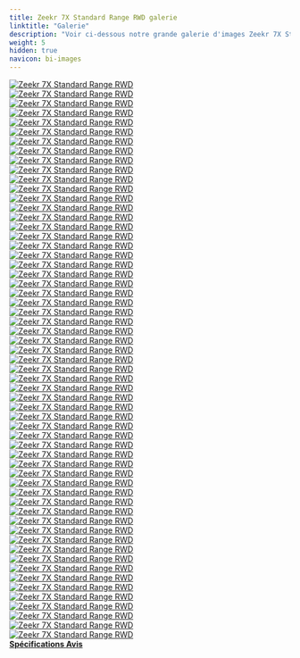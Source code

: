 ```yaml
---
title: Zeekr 7X Standard Range RWD galerie
linktitle: "Galerie"
description: "Voir ci-dessous notre grande galerie d'images Zeekr 7X Standard Range RWD. Cliquez sur les images pour les versions haute résolution."
weight: 5
hidden: true
navicon: bi-images
---
```

<!-- markdownlint-disable MD033 -->
<div class="row" id ="my-gallery">
	<div class="pswp-grid-item col-6 col-md-4">
		<a href="https://media.evkx.net/multimedia/models/zeekr/7x/7x_standard_range_rwd/airbags_1.jpg"
data-pswp-src="https://media.evkx.net/multimedia/models/zeekr/7x/7x_standard_range_rwd/airbags_1.jpg"
data-pswp-width="1797"
data-pswp-height="1620" 
target="_blank">
			<img src="https://media.evkx.net/multimedia/models/zeekr/7x/7x_standard_range_rwd/airbags_1_xst.jpg" alt="Zeekr 7X Standard Range RWD" class="img-fluid " />
		</a>
	</div>
	<div class="pswp-grid-item col-6 col-md-4">
		<a href="https://media.evkx.net/multimedia/models/zeekr/7x/7x_standard_range_rwd/battery_1.jpg"
data-pswp-src="https://media.evkx.net/multimedia/models/zeekr/7x/7x_standard_range_rwd/battery_1.jpg"
data-pswp-width="1576"
data-pswp-height="900" 
target="_blank">
			<img src="https://media.evkx.net/multimedia/models/zeekr/7x/7x_standard_range_rwd/battery_1_xst.jpg" alt="Zeekr 7X Standard Range RWD" class="img-fluid " />
		</a>
	</div>
	<div class="pswp-grid-item col-6 col-md-4">
		<a href="https://media.evkx.net/multimedia/models/zeekr/7x/7x_standard_range_rwd/body_1.jpg"
data-pswp-src="https://media.evkx.net/multimedia/models/zeekr/7x/7x_standard_range_rwd/body_1.jpg"
data-pswp-width="1920"
data-pswp-height="1080" 
target="_blank">
			<img src="https://media.evkx.net/multimedia/models/zeekr/7x/7x_standard_range_rwd/body_1_xst.jpg" alt="Zeekr 7X Standard Range RWD" class="img-fluid " />
		</a>
	</div>
	<div class="pswp-grid-item col-6 col-md-4">
		<a href="https://media.evkx.net/multimedia/models/zeekr/7x/7x_standard_range_rwd/camera_1.jpg"
data-pswp-src="https://media.evkx.net/multimedia/models/zeekr/7x/7x_standard_range_rwd/camera_1.jpg"
data-pswp-width="1800"
data-pswp-height="1013" 
target="_blank">
			<img src="https://media.evkx.net/multimedia/models/zeekr/7x/7x_standard_range_rwd/camera_1_xst.jpg" alt="Zeekr 7X Standard Range RWD" class="img-fluid " />
		</a>
	</div>
	<div class="pswp-grid-item col-6 col-md-4">
		<a href="https://media.evkx.net/multimedia/models/zeekr/7x/7x_standard_range_rwd/details_1.jpg"
data-pswp-src="https://media.evkx.net/multimedia/models/zeekr/7x/7x_standard_range_rwd/details_1.jpg"
data-pswp-width="3000"
data-pswp-height="1685" 
target="_blank">
			<img src="https://media.evkx.net/multimedia/models/zeekr/7x/7x_standard_range_rwd/details_1_xst.jpg" alt="Zeekr 7X Standard Range RWD" class="img-fluid " />
		</a>
	</div>
	<div class="pswp-grid-item col-6 col-md-4">
		<a href="https://media.evkx.net/multimedia/models/zeekr/7x/7x_standard_range_rwd/doors_1.jpg"
data-pswp-src="https://media.evkx.net/multimedia/models/zeekr/7x/7x_standard_range_rwd/doors_1.jpg"
data-pswp-width="1576"
data-pswp-height="1182" 
target="_blank">
			<img src="https://media.evkx.net/multimedia/models/zeekr/7x/7x_standard_range_rwd/doors_1_xst.jpg" alt="Zeekr 7X Standard Range RWD" class="img-fluid " />
		</a>
	</div>
	<div class="pswp-grid-item col-6 col-md-4">
		<a href="https://media.evkx.net/multimedia/models/zeekr/7x/7x_standard_range_rwd/exterior_1.jpg"
data-pswp-src="https://media.evkx.net/multimedia/models/zeekr/7x/7x_standard_range_rwd/exterior_1.jpg"
data-pswp-width="3000"
data-pswp-height="1687" 
target="_blank">
			<img src="https://media.evkx.net/multimedia/models/zeekr/7x/7x_standard_range_rwd/exterior_1_xst.jpg" alt="Zeekr 7X Standard Range RWD" class="img-fluid " />
		</a>
	</div>
	<div class="pswp-grid-item col-6 col-md-4">
		<a href="https://media.evkx.net/multimedia/models/zeekr/7x/7x_standard_range_rwd/exterior_10.JPG"
data-pswp-src="https://media.evkx.net/multimedia/models/zeekr/7x/7x_standard_range_rwd/exterior_10.JPG"
data-pswp-width="3000"
data-pswp-height="1687" 
target="_blank">
			<img src="https://media.evkx.net/multimedia/models/zeekr/7x/7x_standard_range_rwd/exterior_10_xst.JPG" alt="Zeekr 7X Standard Range RWD" class="img-fluid " />
		</a>
	</div>
	<div class="pswp-grid-item col-6 col-md-4">
		<a href="https://media.evkx.net/multimedia/models/zeekr/7x/7x_standard_range_rwd/exterior_11.jpg"
data-pswp-src="https://media.evkx.net/multimedia/models/zeekr/7x/7x_standard_range_rwd/exterior_11.jpg"
data-pswp-width="3000"
data-pswp-height="1687" 
target="_blank">
			<img src="https://media.evkx.net/multimedia/models/zeekr/7x/7x_standard_range_rwd/exterior_11_xst.jpg" alt="Zeekr 7X Standard Range RWD" class="img-fluid " />
		</a>
	</div>
	<div class="pswp-grid-item col-6 col-md-4">
		<a href="https://media.evkx.net/multimedia/models/zeekr/7x/7x_standard_range_rwd/exterior_12.jpg"
data-pswp-src="https://media.evkx.net/multimedia/models/zeekr/7x/7x_standard_range_rwd/exterior_12.jpg"
data-pswp-width="3000"
data-pswp-height="1687" 
target="_blank">
			<img src="https://media.evkx.net/multimedia/models/zeekr/7x/7x_standard_range_rwd/exterior_12_xst.jpg" alt="Zeekr 7X Standard Range RWD" class="img-fluid " />
		</a>
	</div>
	<div class="pswp-grid-item col-6 col-md-4">
		<a href="https://media.evkx.net/multimedia/models/zeekr/7x/7x_standard_range_rwd/exterior_13.jpg"
data-pswp-src="https://media.evkx.net/multimedia/models/zeekr/7x/7x_standard_range_rwd/exterior_13.jpg"
data-pswp-width="3000"
data-pswp-height="1687" 
target="_blank">
			<img src="https://media.evkx.net/multimedia/models/zeekr/7x/7x_standard_range_rwd/exterior_13_xst.jpg" alt="Zeekr 7X Standard Range RWD" class="img-fluid " />
		</a>
	</div>
	<div class="pswp-grid-item col-6 col-md-4">
		<a href="https://media.evkx.net/multimedia/models/zeekr/7x/7x_standard_range_rwd/exterior_14.jpg"
data-pswp-src="https://media.evkx.net/multimedia/models/zeekr/7x/7x_standard_range_rwd/exterior_14.jpg"
data-pswp-width="3000"
data-pswp-height="1687" 
target="_blank">
			<img src="https://media.evkx.net/multimedia/models/zeekr/7x/7x_standard_range_rwd/exterior_14_xst.jpg" alt="Zeekr 7X Standard Range RWD" class="img-fluid " />
		</a>
	</div>
	<div class="pswp-grid-item col-6 col-md-4">
		<a href="https://media.evkx.net/multimedia/models/zeekr/7x/7x_standard_range_rwd/exterior_15.jpg"
data-pswp-src="https://media.evkx.net/multimedia/models/zeekr/7x/7x_standard_range_rwd/exterior_15.jpg"
data-pswp-width="1600"
data-pswp-height="899" 
target="_blank">
			<img src="https://media.evkx.net/multimedia/models/zeekr/7x/7x_standard_range_rwd/exterior_15_xst.jpg" alt="Zeekr 7X Standard Range RWD" class="img-fluid " />
		</a>
	</div>
	<div class="pswp-grid-item col-6 col-md-4">
		<a href="https://media.evkx.net/multimedia/models/zeekr/7x/7x_standard_range_rwd/exterior_16.jpg"
data-pswp-src="https://media.evkx.net/multimedia/models/zeekr/7x/7x_standard_range_rwd/exterior_16.jpg"
data-pswp-width="1920"
data-pswp-height="1080" 
target="_blank">
			<img src="https://media.evkx.net/multimedia/models/zeekr/7x/7x_standard_range_rwd/exterior_16_xst.jpg" alt="Zeekr 7X Standard Range RWD" class="img-fluid " />
		</a>
	</div>
	<div class="pswp-grid-item col-6 col-md-4">
		<a href="https://media.evkx.net/multimedia/models/zeekr/7x/7x_standard_range_rwd/exterior_17.jpg"
data-pswp-src="https://media.evkx.net/multimedia/models/zeekr/7x/7x_standard_range_rwd/exterior_17.jpg"
data-pswp-width="1920"
data-pswp-height="1080" 
target="_blank">
			<img src="https://media.evkx.net/multimedia/models/zeekr/7x/7x_standard_range_rwd/exterior_17_xst.jpg" alt="Zeekr 7X Standard Range RWD" class="img-fluid " />
		</a>
	</div>
	<div class="pswp-grid-item col-6 col-md-4">
		<a href="https://media.evkx.net/multimedia/models/zeekr/7x/7x_standard_range_rwd/exterior_2.jpg"
data-pswp-src="https://media.evkx.net/multimedia/models/zeekr/7x/7x_standard_range_rwd/exterior_2.jpg"
data-pswp-width="2952"
data-pswp-height="1660" 
target="_blank">
			<img src="https://media.evkx.net/multimedia/models/zeekr/7x/7x_standard_range_rwd/exterior_2_xst.jpg" alt="Zeekr 7X Standard Range RWD" class="img-fluid " />
		</a>
	</div>
	<div class="pswp-grid-item col-6 col-md-4">
		<a href="https://media.evkx.net/multimedia/models/zeekr/7x/7x_standard_range_rwd/exterior_3.jpg"
data-pswp-src="https://media.evkx.net/multimedia/models/zeekr/7x/7x_standard_range_rwd/exterior_3.jpg"
data-pswp-width="2971"
data-pswp-height="1671" 
target="_blank">
			<img src="https://media.evkx.net/multimedia/models/zeekr/7x/7x_standard_range_rwd/exterior_3_xst.jpg" alt="Zeekr 7X Standard Range RWD" class="img-fluid " />
		</a>
	</div>
	<div class="pswp-grid-item col-6 col-md-4">
		<a href="https://media.evkx.net/multimedia/models/zeekr/7x/7x_standard_range_rwd/exterior_4.jpg"
data-pswp-src="https://media.evkx.net/multimedia/models/zeekr/7x/7x_standard_range_rwd/exterior_4.jpg"
data-pswp-width="3000"
data-pswp-height="1687" 
target="_blank">
			<img src="https://media.evkx.net/multimedia/models/zeekr/7x/7x_standard_range_rwd/exterior_4_xst.jpg" alt="Zeekr 7X Standard Range RWD" class="img-fluid " />
		</a>
	</div>
	<div class="pswp-grid-item col-6 col-md-4">
		<a href="https://media.evkx.net/multimedia/models/zeekr/7x/7x_standard_range_rwd/exterior_5.jpg"
data-pswp-src="https://media.evkx.net/multimedia/models/zeekr/7x/7x_standard_range_rwd/exterior_5.jpg"
data-pswp-width="3000"
data-pswp-height="1687" 
target="_blank">
			<img src="https://media.evkx.net/multimedia/models/zeekr/7x/7x_standard_range_rwd/exterior_5_xst.jpg" alt="Zeekr 7X Standard Range RWD" class="img-fluid " />
		</a>
	</div>
	<div class="pswp-grid-item col-6 col-md-4">
		<a href="https://media.evkx.net/multimedia/models/zeekr/7x/7x_standard_range_rwd/exterior_6.jpg"
data-pswp-src="https://media.evkx.net/multimedia/models/zeekr/7x/7x_standard_range_rwd/exterior_6.jpg"
data-pswp-width="3000"
data-pswp-height="1687" 
target="_blank">
			<img src="https://media.evkx.net/multimedia/models/zeekr/7x/7x_standard_range_rwd/exterior_6_xst.jpg" alt="Zeekr 7X Standard Range RWD" class="img-fluid " />
		</a>
	</div>
	<div class="pswp-grid-item col-6 col-md-4">
		<a href="https://media.evkx.net/multimedia/models/zeekr/7x/7x_standard_range_rwd/exterior_7.jpg"
data-pswp-src="https://media.evkx.net/multimedia/models/zeekr/7x/7x_standard_range_rwd/exterior_7.jpg"
data-pswp-width="3000"
data-pswp-height="1687" 
target="_blank">
			<img src="https://media.evkx.net/multimedia/models/zeekr/7x/7x_standard_range_rwd/exterior_7_xst.jpg" alt="Zeekr 7X Standard Range RWD" class="img-fluid " />
		</a>
	</div>
	<div class="pswp-grid-item col-6 col-md-4">
		<a href="https://media.evkx.net/multimedia/models/zeekr/7x/7x_standard_range_rwd/exterior_8.jpg"
data-pswp-src="https://media.evkx.net/multimedia/models/zeekr/7x/7x_standard_range_rwd/exterior_8.jpg"
data-pswp-width="2865"
data-pswp-height="1612" 
target="_blank">
			<img src="https://media.evkx.net/multimedia/models/zeekr/7x/7x_standard_range_rwd/exterior_8_xst.jpg" alt="Zeekr 7X Standard Range RWD" class="img-fluid " />
		</a>
	</div>
	<div class="pswp-grid-item col-6 col-md-4">
		<a href="https://media.evkx.net/multimedia/models/zeekr/7x/7x_standard_range_rwd/exterior_9.jpg"
data-pswp-src="https://media.evkx.net/multimedia/models/zeekr/7x/7x_standard_range_rwd/exterior_9.jpg"
data-pswp-width="3000"
data-pswp-height="1687" 
target="_blank">
			<img src="https://media.evkx.net/multimedia/models/zeekr/7x/7x_standard_range_rwd/exterior_9_xst.jpg" alt="Zeekr 7X Standard Range RWD" class="img-fluid " />
		</a>
	</div>
	<div class="pswp-grid-item col-6 col-md-4">
		<a href="https://media.evkx.net/multimedia/models/zeekr/7x/7x_standard_range_rwd/fridge_1.jpg"
data-pswp-src="https://media.evkx.net/multimedia/models/zeekr/7x/7x_standard_range_rwd/fridge_1.jpg"
data-pswp-width="3000"
data-pswp-height="1685" 
target="_blank">
			<img src="https://media.evkx.net/multimedia/models/zeekr/7x/7x_standard_range_rwd/fridge_1_xst.jpg" alt="Zeekr 7X Standard Range RWD" class="img-fluid " />
		</a>
	</div>
	<div class="pswp-grid-item col-6 col-md-4">
		<a href="https://media.evkx.net/multimedia/models/zeekr/7x/7x_standard_range_rwd/frontseats_1.jpg"
data-pswp-src="https://media.evkx.net/multimedia/models/zeekr/7x/7x_standard_range_rwd/frontseats_1.jpg"
data-pswp-width="3000"
data-pswp-height="1687" 
target="_blank">
			<img src="https://media.evkx.net/multimedia/models/zeekr/7x/7x_standard_range_rwd/frontseats_1_xst.jpg" alt="Zeekr 7X Standard Range RWD" class="img-fluid " />
		</a>
	</div>
	<div class="pswp-grid-item col-6 col-md-4">
		<a href="https://media.evkx.net/multimedia/models/zeekr/7x/7x_standard_range_rwd/frunk_1.jpg"
data-pswp-src="https://media.evkx.net/multimedia/models/zeekr/7x/7x_standard_range_rwd/frunk_1.jpg"
data-pswp-width="2400"
data-pswp-height="1350" 
target="_blank">
			<img src="https://media.evkx.net/multimedia/models/zeekr/7x/7x_standard_range_rwd/frunk_1_xst.jpg" alt="Zeekr 7X Standard Range RWD" class="img-fluid " />
		</a>
	</div>
	<div class="pswp-grid-item col-6 col-md-4">
		<a href="https://media.evkx.net/multimedia/models/zeekr/7x/7x_standard_range_rwd/headlights_1.jpg"
data-pswp-src="https://media.evkx.net/multimedia/models/zeekr/7x/7x_standard_range_rwd/headlights_1.jpg"
data-pswp-width="2400"
data-pswp-height="1350" 
target="_blank">
			<img src="https://media.evkx.net/multimedia/models/zeekr/7x/7x_standard_range_rwd/headlights_1_xst.jpg" alt="Zeekr 7X Standard Range RWD" class="img-fluid " />
		</a>
	</div>
	<div class="pswp-grid-item col-6 col-md-4">
		<a href="https://media.evkx.net/multimedia/models/zeekr/7x/7x_standard_range_rwd/headup_1.jpg"
data-pswp-src="https://media.evkx.net/multimedia/models/zeekr/7x/7x_standard_range_rwd/headup_1.jpg"
data-pswp-width="1200"
data-pswp-height="675" 
target="_blank">
			<img src="https://media.evkx.net/multimedia/models/zeekr/7x/7x_standard_range_rwd/headup_1_xst.jpg" alt="Zeekr 7X Standard Range RWD" class="img-fluid " />
		</a>
	</div>
	<div class="pswp-grid-item col-6 col-md-4">
		<a href="https://media.evkx.net/multimedia/models/zeekr/7x/7x_standard_range_rwd/interior_1.jpg"
data-pswp-src="https://media.evkx.net/multimedia/models/zeekr/7x/7x_standard_range_rwd/interior_1.jpg"
data-pswp-width="3000"
data-pswp-height="1687" 
target="_blank">
			<img src="https://media.evkx.net/multimedia/models/zeekr/7x/7x_standard_range_rwd/interior_1_xst.jpg" alt="Zeekr 7X Standard Range RWD" class="img-fluid " />
		</a>
	</div>
	<div class="pswp-grid-item col-6 col-md-4">
		<a href="https://media.evkx.net/multimedia/models/zeekr/7x/7x_standard_range_rwd/interior_2.jpg"
data-pswp-src="https://media.evkx.net/multimedia/models/zeekr/7x/7x_standard_range_rwd/interior_2.jpg"
data-pswp-width="3000"
data-pswp-height="1687" 
target="_blank">
			<img src="https://media.evkx.net/multimedia/models/zeekr/7x/7x_standard_range_rwd/interior_2_xst.jpg" alt="Zeekr 7X Standard Range RWD" class="img-fluid " />
		</a>
	</div>
	<div class="pswp-grid-item col-6 col-md-4">
		<a href="https://media.evkx.net/multimedia/models/zeekr/7x/7x_standard_range_rwd/interior_3.png"
data-pswp-src="https://media.evkx.net/multimedia/models/zeekr/7x/7x_standard_range_rwd/interior_3.png"
data-pswp-width="3000"
data-pswp-height="1687" 
target="_blank">
			<img src="https://media.evkx.net/multimedia/models/zeekr/7x/7x_standard_range_rwd/interior_3_xst.png" alt="Zeekr 7X Standard Range RWD" class="img-fluid " />
		</a>
	</div>
	<div class="pswp-grid-item col-6 col-md-4">
		<a href="https://media.evkx.net/multimedia/models/zeekr/7x/7x_standard_range_rwd/interior_4.jpg"
data-pswp-src="https://media.evkx.net/multimedia/models/zeekr/7x/7x_standard_range_rwd/interior_4.jpg"
data-pswp-width="1600"
data-pswp-height="899" 
target="_blank">
			<img src="https://media.evkx.net/multimedia/models/zeekr/7x/7x_standard_range_rwd/interior_4_xst.jpg" alt="Zeekr 7X Standard Range RWD" class="img-fluid " />
		</a>
	</div>
	<div class="pswp-grid-item col-6 col-md-4">
		<a href="https://media.evkx.net/multimedia/models/zeekr/7x/7x_standard_range_rwd/interior_5.jpg"
data-pswp-src="https://media.evkx.net/multimedia/models/zeekr/7x/7x_standard_range_rwd/interior_5.jpg"
data-pswp-width="3000"
data-pswp-height="1687" 
target="_blank">
			<img src="https://media.evkx.net/multimedia/models/zeekr/7x/7x_standard_range_rwd/interior_5_xst.jpg" alt="Zeekr 7X Standard Range RWD" class="img-fluid " />
		</a>
	</div>
	<div class="pswp-grid-item col-6 col-md-4">
		<a href="https://media.evkx.net/multimedia/models/zeekr/7x/7x_standard_range_rwd/interior_6.jpg"
data-pswp-src="https://media.evkx.net/multimedia/models/zeekr/7x/7x_standard_range_rwd/interior_6.jpg"
data-pswp-width="2880"
data-pswp-height="1620" 
target="_blank">
			<img src="https://media.evkx.net/multimedia/models/zeekr/7x/7x_standard_range_rwd/interior_6_xst.jpg" alt="Zeekr 7X Standard Range RWD" class="img-fluid " />
		</a>
	</div>
	<div class="pswp-grid-item col-6 col-md-4">
		<a href="https://media.evkx.net/multimedia/models/zeekr/7x/7x_standard_range_rwd/interior_7.jpg"
data-pswp-src="https://media.evkx.net/multimedia/models/zeekr/7x/7x_standard_range_rwd/interior_7.jpg"
data-pswp-width="2880"
data-pswp-height="1620" 
target="_blank">
			<img src="https://media.evkx.net/multimedia/models/zeekr/7x/7x_standard_range_rwd/interior_7_xst.jpg" alt="Zeekr 7X Standard Range RWD" class="img-fluid " />
		</a>
	</div>
	<div class="pswp-grid-item col-6 col-md-4">
		<a href="https://media.evkx.net/multimedia/models/zeekr/7x/7x_standard_range_rwd/interior_8.jpg"
data-pswp-src="https://media.evkx.net/multimedia/models/zeekr/7x/7x_standard_range_rwd/interior_8.jpg"
data-pswp-width="2880"
data-pswp-height="1620" 
target="_blank">
			<img src="https://media.evkx.net/multimedia/models/zeekr/7x/7x_standard_range_rwd/interior_8_xst.jpg" alt="Zeekr 7X Standard Range RWD" class="img-fluid " />
		</a>
	</div>
	<div class="pswp-grid-item col-6 col-md-4">
		<a href="https://media.evkx.net/multimedia/models/zeekr/7x/7x_standard_range_rwd/interior_9.jpg"
data-pswp-src="https://media.evkx.net/multimedia/models/zeekr/7x/7x_standard_range_rwd/interior_9.jpg"
data-pswp-width="1600"
data-pswp-height="899" 
target="_blank">
			<img src="https://media.evkx.net/multimedia/models/zeekr/7x/7x_standard_range_rwd/interior_9_xst.jpg" alt="Zeekr 7X Standard Range RWD" class="img-fluid " />
		</a>
	</div>
	<div class="pswp-grid-item col-6 col-md-4">
		<a href="https://media.evkx.net/multimedia/models/zeekr/7x/7x_standard_range_rwd/main_1.jpg"
data-pswp-src="https://media.evkx.net/multimedia/models/zeekr/7x/7x_standard_range_rwd/main_1.jpg"
data-pswp-width="3000"
data-pswp-height="1687" 
target="_blank">
			<img src="https://media.evkx.net/multimedia/models/zeekr/7x/7x_standard_range_rwd/main_1_xst.jpg" alt="Zeekr 7X Standard Range RWD" class="img-fluid " />
		</a>
	</div>
	<div class="pswp-grid-item col-6 col-md-4">
		<a href="https://media.evkx.net/multimedia/models/zeekr/7x/7x_standard_range_rwd/rearlights_1.jpg"
data-pswp-src="https://media.evkx.net/multimedia/models/zeekr/7x/7x_standard_range_rwd/rearlights_1.jpg"
data-pswp-width="3000"
data-pswp-height="1690" 
target="_blank">
			<img src="https://media.evkx.net/multimedia/models/zeekr/7x/7x_standard_range_rwd/rearlights_1_xst.jpg" alt="Zeekr 7X Standard Range RWD" class="img-fluid " />
		</a>
	</div>
	<div class="pswp-grid-item col-6 col-md-4">
		<a href="https://media.evkx.net/multimedia/models/zeekr/7x/7x_standard_range_rwd/roof_1.jpg"
data-pswp-src="https://media.evkx.net/multimedia/models/zeekr/7x/7x_standard_range_rwd/roof_1.jpg"
data-pswp-width="3000"
data-pswp-height="1687" 
target="_blank">
			<img src="https://media.evkx.net/multimedia/models/zeekr/7x/7x_standard_range_rwd/roof_1_xst.jpg" alt="Zeekr 7X Standard Range RWD" class="img-fluid " />
		</a>
	</div>
	<div class="pswp-grid-item col-6 col-md-4">
		<a href="https://media.evkx.net/multimedia/models/zeekr/7x/7x_standard_range_rwd/roof_2.jpg"
data-pswp-src="https://media.evkx.net/multimedia/models/zeekr/7x/7x_standard_range_rwd/roof_2.jpg"
data-pswp-width="1600"
data-pswp-height="899" 
target="_blank">
			<img src="https://media.evkx.net/multimedia/models/zeekr/7x/7x_standard_range_rwd/roof_2_xst.jpg" alt="Zeekr 7X Standard Range RWD" class="img-fluid " />
		</a>
	</div>
	<div class="pswp-grid-item col-6 col-md-4">
		<a href="https://media.evkx.net/multimedia/models/zeekr/7x/7x_standard_range_rwd/screens_1.jpg"
data-pswp-src="https://media.evkx.net/multimedia/models/zeekr/7x/7x_standard_range_rwd/screens_1.jpg"
data-pswp-width="3000"
data-pswp-height="1687" 
target="_blank">
			<img src="https://media.evkx.net/multimedia/models/zeekr/7x/7x_standard_range_rwd/screens_1_xst.jpg" alt="Zeekr 7X Standard Range RWD" class="img-fluid " />
		</a>
	</div>
	<div class="pswp-grid-item col-6 col-md-4">
		<a href="https://media.evkx.net/multimedia/models/zeekr/7x/7x_standard_range_rwd/screens_2.jpg"
data-pswp-src="https://media.evkx.net/multimedia/models/zeekr/7x/7x_standard_range_rwd/screens_2.jpg"
data-pswp-width="1200"
data-pswp-height="675" 
target="_blank">
			<img src="https://media.evkx.net/multimedia/models/zeekr/7x/7x_standard_range_rwd/screens_2_xst.jpg" alt="Zeekr 7X Standard Range RWD" class="img-fluid " />
		</a>
	</div>
	<div class="pswp-grid-item col-6 col-md-4">
		<a href="https://media.evkx.net/multimedia/models/zeekr/7x/7x_standard_range_rwd/screens_3.jpg"
data-pswp-src="https://media.evkx.net/multimedia/models/zeekr/7x/7x_standard_range_rwd/screens_3.jpg"
data-pswp-width="1800"
data-pswp-height="1013" 
target="_blank">
			<img src="https://media.evkx.net/multimedia/models/zeekr/7x/7x_standard_range_rwd/screens_3_xst.jpg" alt="Zeekr 7X Standard Range RWD" class="img-fluid " />
		</a>
	</div>
	<div class="pswp-grid-item col-6 col-md-4">
		<a href="https://media.evkx.net/multimedia/models/zeekr/7x/7x_standard_range_rwd/screens_4.jpg"
data-pswp-src="https://media.evkx.net/multimedia/models/zeekr/7x/7x_standard_range_rwd/screens_4.jpg"
data-pswp-width="1198"
data-pswp-height="1080" 
target="_blank">
			<img src="https://media.evkx.net/multimedia/models/zeekr/7x/7x_standard_range_rwd/screens_4_xst.jpg" alt="Zeekr 7X Standard Range RWD" class="img-fluid " />
		</a>
	</div>
	<div class="pswp-grid-item col-6 col-md-4">
		<a href="https://media.evkx.net/multimedia/models/zeekr/7x/7x_standard_range_rwd/screens_5.jpg"
data-pswp-src="https://media.evkx.net/multimedia/models/zeekr/7x/7x_standard_range_rwd/screens_5.jpg"
data-pswp-width="1800"
data-pswp-height="1013" 
target="_blank">
			<img src="https://media.evkx.net/multimedia/models/zeekr/7x/7x_standard_range_rwd/screens_5_xst.jpg" alt="Zeekr 7X Standard Range RWD" class="img-fluid " />
		</a>
	</div>
	<div class="pswp-grid-item col-6 col-md-4">
		<a href="https://media.evkx.net/multimedia/models/zeekr/7x/7x_standard_range_rwd/screens_6.jpg"
data-pswp-src="https://media.evkx.net/multimedia/models/zeekr/7x/7x_standard_range_rwd/screens_6.jpg"
data-pswp-width="2880"
data-pswp-height="1620" 
target="_blank">
			<img src="https://media.evkx.net/multimedia/models/zeekr/7x/7x_standard_range_rwd/screens_6_xst.jpg" alt="Zeekr 7X Standard Range RWD" class="img-fluid " />
		</a>
	</div>
	<div class="pswp-grid-item col-6 col-md-4">
		<a href="https://media.evkx.net/multimedia/models/zeekr/7x/7x_standard_range_rwd/secondrowseats_1.jpg"
data-pswp-src="https://media.evkx.net/multimedia/models/zeekr/7x/7x_standard_range_rwd/secondrowseats_1.jpg"
data-pswp-width="1600"
data-pswp-height="899" 
target="_blank">
			<img src="https://media.evkx.net/multimedia/models/zeekr/7x/7x_standard_range_rwd/secondrowseats_1_xst.jpg" alt="Zeekr 7X Standard Range RWD" class="img-fluid " />
		</a>
	</div>
	<div class="pswp-grid-item col-6 col-md-4">
		<a href="https://media.evkx.net/multimedia/models/zeekr/7x/7x_standard_range_rwd/secondrowseats_2.jpg"
data-pswp-src="https://media.evkx.net/multimedia/models/zeekr/7x/7x_standard_range_rwd/secondrowseats_2.jpg"
data-pswp-width="1600"
data-pswp-height="899" 
target="_blank">
			<img src="https://media.evkx.net/multimedia/models/zeekr/7x/7x_standard_range_rwd/secondrowseats_2_xst.jpg" alt="Zeekr 7X Standard Range RWD" class="img-fluid " />
		</a>
	</div>
	<div class="pswp-grid-item col-6 col-md-4">
		<a href="https://media.evkx.net/multimedia/models/zeekr/7x/7x_standard_range_rwd/secondrowseats_3.jpg"
data-pswp-src="https://media.evkx.net/multimedia/models/zeekr/7x/7x_standard_range_rwd/secondrowseats_3.jpg"
data-pswp-width="1198"
data-pswp-height="1080" 
target="_blank">
			<img src="https://media.evkx.net/multimedia/models/zeekr/7x/7x_standard_range_rwd/secondrowseats_3_xst.jpg" alt="Zeekr 7X Standard Range RWD" class="img-fluid " />
		</a>
	</div>
	<div class="pswp-grid-item col-6 col-md-4">
		<a href="https://media.evkx.net/multimedia/models/zeekr/7x/7x_standard_range_rwd/secondrowseats_4.jpg"
data-pswp-src="https://media.evkx.net/multimedia/models/zeekr/7x/7x_standard_range_rwd/secondrowseats_4.jpg"
data-pswp-width="2880"
data-pswp-height="1620" 
target="_blank">
			<img src="https://media.evkx.net/multimedia/models/zeekr/7x/7x_standard_range_rwd/secondrowseats_4_xst.jpg" alt="Zeekr 7X Standard Range RWD" class="img-fluid " />
		</a>
	</div>
	<div class="pswp-grid-item col-6 col-md-4">
		<a href="https://media.evkx.net/multimedia/models/zeekr/7x/7x_standard_range_rwd/secondrowseats_5.jpg"
data-pswp-src="https://media.evkx.net/multimedia/models/zeekr/7x/7x_standard_range_rwd/secondrowseats_5.jpg"
data-pswp-width="1198"
data-pswp-height="1080" 
target="_blank">
			<img src="https://media.evkx.net/multimedia/models/zeekr/7x/7x_standard_range_rwd/secondrowseats_5_xst.jpg" alt="Zeekr 7X Standard Range RWD" class="img-fluid " />
		</a>
	</div>
	<div class="pswp-grid-item col-6 col-md-4">
		<a href="https://media.evkx.net/multimedia/models/zeekr/7x/7x_standard_range_rwd/storage_1.jpg"
data-pswp-src="https://media.evkx.net/multimedia/models/zeekr/7x/7x_standard_range_rwd/storage_1.jpg"
data-pswp-width="2400"
data-pswp-height="1350" 
target="_blank">
			<img src="https://media.evkx.net/multimedia/models/zeekr/7x/7x_standard_range_rwd/storage_1_xst.jpg" alt="Zeekr 7X Standard Range RWD" class="img-fluid " />
		</a>
	</div>
	<div class="pswp-grid-item col-6 col-md-4">
		<a href="https://media.evkx.net/multimedia/models/zeekr/7x/7x_standard_range_rwd/storage_2.jpg"
data-pswp-src="https://media.evkx.net/multimedia/models/zeekr/7x/7x_standard_range_rwd/storage_2.jpg"
data-pswp-width="2400"
data-pswp-height="1350" 
target="_blank">
			<img src="https://media.evkx.net/multimedia/models/zeekr/7x/7x_standard_range_rwd/storage_2_xst.jpg" alt="Zeekr 7X Standard Range RWD" class="img-fluid " />
		</a>
	</div>
	<div class="pswp-grid-item col-6 col-md-4">
		<a href="https://media.evkx.net/multimedia/models/zeekr/7x/7x_standard_range_rwd/storage_3.jpg"
data-pswp-src="https://media.evkx.net/multimedia/models/zeekr/7x/7x_standard_range_rwd/storage_3.jpg"
data-pswp-width="2400"
data-pswp-height="1350" 
target="_blank">
			<img src="https://media.evkx.net/multimedia/models/zeekr/7x/7x_standard_range_rwd/storage_3_xst.jpg" alt="Zeekr 7X Standard Range RWD" class="img-fluid " />
		</a>
	</div>
	<div class="pswp-grid-item col-6 col-md-4">
		<a href="https://media.evkx.net/multimedia/models/zeekr/7x/7x_standard_range_rwd/storage_4.jpg"
data-pswp-src="https://media.evkx.net/multimedia/models/zeekr/7x/7x_standard_range_rwd/storage_4.jpg"
data-pswp-width="2400"
data-pswp-height="1350" 
target="_blank">
			<img src="https://media.evkx.net/multimedia/models/zeekr/7x/7x_standard_range_rwd/storage_4_xst.jpg" alt="Zeekr 7X Standard Range RWD" class="img-fluid " />
		</a>
	</div>
	<div class="pswp-grid-item col-6 col-md-4">
		<a href="https://media.evkx.net/multimedia/models/zeekr/7x/7x_standard_range_rwd/trunk_1.jpg"
data-pswp-src="https://media.evkx.net/multimedia/models/zeekr/7x/7x_standard_range_rwd/trunk_1.jpg"
data-pswp-width="2400"
data-pswp-height="1350" 
target="_blank">
			<img src="https://media.evkx.net/multimedia/models/zeekr/7x/7x_standard_range_rwd/trunk_1_xst.jpg" alt="Zeekr 7X Standard Range RWD" class="img-fluid " />
		</a>
	</div>
	<div class="pswp-grid-item col-6 col-md-4">
		<a href="https://media.evkx.net/multimedia/models/zeekr/7x/7x_standard_range_rwd/trunk_2.jpg"
data-pswp-src="https://media.evkx.net/multimedia/models/zeekr/7x/7x_standard_range_rwd/trunk_2.jpg"
data-pswp-width="2400"
data-pswp-height="1350" 
target="_blank">
			<img src="https://media.evkx.net/multimedia/models/zeekr/7x/7x_standard_range_rwd/trunk_2_xst.jpg" alt="Zeekr 7X Standard Range RWD" class="img-fluid " />
		</a>
	</div>
	<div class="pswp-grid-item col-6 col-md-4">
		<a href="https://media.evkx.net/multimedia/models/zeekr/7x/7x_standard_range_rwd/wheels_1.jpg"
data-pswp-src="https://media.evkx.net/multimedia/models/zeekr/7x/7x_standard_range_rwd/wheels_1.jpg"
data-pswp-width="3000"
data-pswp-height="1684" 
target="_blank">
			<img src="https://media.evkx.net/multimedia/models/zeekr/7x/7x_standard_range_rwd/wheels_1_xst.jpg" alt="Zeekr 7X Standard Range RWD" class="img-fluid " />
		</a>
	</div>
</div>
<script type="module">
  import PhotoSwipeLightbox from '/js/photoswipe-lightbox.esm.js';
    const lightbox = new PhotoSwipeLightbox({
       gallery: '#my-gallery',
        children: 'a',
        pswpModule: () => import('/js/photoswipe.esm.js')
    });
lightbox.init();
</script>
<div class="mt-3 mb-3">
<a href="../specifications/" class="text-decoration-none text-black">
<strong><i class="bi-arrow-left"></i> Spécifications </strong>
</a>
<a href="../reviews/" class="text-decoration-none text-black float-end">
<strong>Avis <i class="bi-arrow-right"></i></strong>
</a>
</div>
